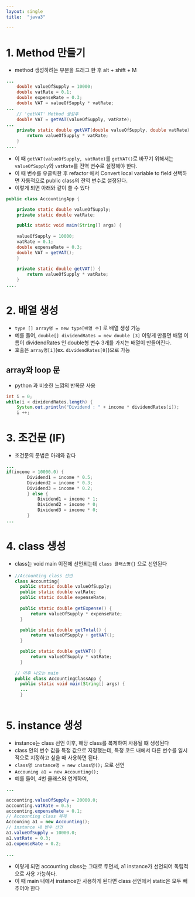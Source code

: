 ```yaml
---
layout: single
title:  "java3"

---
```


# 1. Method 만들기

- method 생성하려는 부분을 드래그 한 후 alt + shift + M

```java
...
    double valueOfSupply = 10000;
    double vatRate = 0.1;
    double expenseRate = 0.3;
    double VAT = valueOfSupply * vatRate;
...
    // 'getVAT' Method 생성후
	double VAT = getVAT(valueOfSupply, vatRate);
...
	private static double getVAT(double valueOfSupply, double vatRate) {
		return valueOfSupply * vatRate;
	}
....
```

- 이 때 `getVAT(valueOfSupply, vatRate)`를 `getVAT()`로 바꾸기 위해서는 `valueOfSupply`와 `vatRate`를 전역 변수로 설정해야 한다.
- 이 때 변수를 우클릭한 후 refactor 에서 Convert local variable to field 선택하면 자동적으로 public class의 전역 변수로 설정된다.
- 이렇게 되면 아래와 같이 쓸 수 있다

```java
public class AccountingApp {

	private static double valueOfSupply;
	private static double vatRate;

	public static void main(String[] args) {
		
    valueOfSupply = 10000;
    vatRate = 0.1;
    double expenseRate = 0.3;
	double VAT = getVAT();
    }
    
	private static double getVAT() {
		return valueOfSupply * vatRate;
    }
....
```



# 2. 배열 생성

- `type [] array명 = new type[배열 수]` 로 배열 생성 가능
- 예를 들어, `double[] dividendRates = new double [3]` 이렇게 만들면 배열 이름이 dividendRates 인 double형 변수 3개를 가지는 배열이 만들어진다.
- 호출은 `array명[i]`(ex. `dividendRates[0]`)으로 가능



## array와 loop 문

- python 과 비슷한 느낌의 반복문 사용

```java
int i = 0;
while(i < dividendRates.length) {
    System.out.println("Dividend : " + income * dividendRates[i]);
    i ++;
```



# 3. 조건문 (IF)

- 조건문의 문법은 아래와 같다

```java
...
if(income > 10000.0) {
		Dividend1 = income * 0.5;
		Dividend2 = income * 0.3;
		Dividend3 = income * 0.2;
		} else {
			Dividend1 = income * 1;
			Dividend2 = income * 0;
			Dividend3 = income * 0;
		}
...
```



# 4. class 생성

- class는 void main 이전에 선언되는데 `class 클래스명{}` 으로 선언된다

- ```java
  //Accounting class 선언
  class Accounting{
  	public static double valueOfSupply;
  	public static double vatRate;
  	public static double expenseRate;
  	
  	public static double getExpense() {
  		return valueOfSupply * expenseRate;
  	}
  
  	public static double getTotal() {
  		return valueOfSupply + getVAT();
  	}
  
  	public static double getVAT() {
  		return valueOfSupply * vatRate;
  	}
  	
  // 이후 나오는 main
  public class AccountingClassApp {
  	public static void main(String[] args) {
  	...
  	}
  	
  
  ```

  

# 5. instance 생성

- instance는 class 선언 이후, 해당 class를 복제하여 사용될 떄 생성된다
- class 안의 변수 값을 특정 값으로 지정했는데, 특정 코드 내에서 다른 변수를 일시적으로 지정하고 싶을 때 사용하면 된다.
- `class명 instance명 = new class명();` 으로 선언
- `Accouning a1 = new Accounting();`
- 예를 들어, 4번 클래스와 연계하여,

```java
...

accounting.valueOfSupply = 20000.0;
accounting.vatRate = 0.5;
accounting.expenseRate = 0.1;
// Accounting class 복제
Accouning a1 = new Accounting();
// instance 내 변수 선언
a1.valueOfSupply = 10000.0;
a1.vatRate = 0.3;
a1.expenseRate = 0.2;

...
```

- 이렇게 되면 accounting class는 그대로 두면서, a1 instance가 선언되어 독립적으로 사용 가능하다.
- 이 때 main 내에서 instance만 사용하게 된다면 class 선언에서 static은 모두 빼주어야 한다